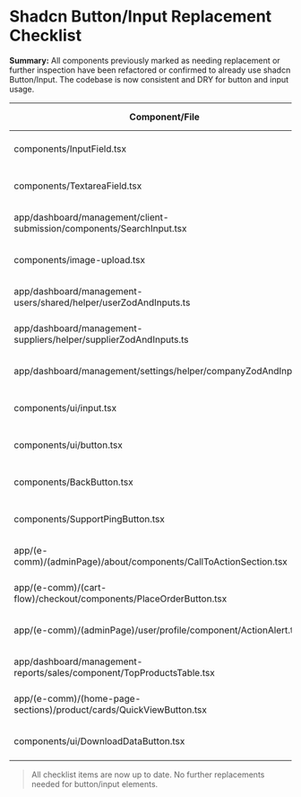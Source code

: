 # Shadcn Button/Input Replacement Checklist

**Summary:**
All components previously marked as needing replacement or further inspection have been refactored or confirmed to already use shadcn Button/Input. The codebase is now consistent and DRY for button and input usage.

| Component/File                                                      | Element Type | Needs Replacement | Notes                                  |
|---------------------------------------------------------------------|--------------|-------------------|----------------------------------------|
| components/InputField.tsx                                           | input        | Completed         | Now uses shadcn Input                  |
| components/TextareaField.tsx                                        | textarea     | No                | Not a button/input, skip               |
| app/dashboard/management/client-submission/components/SearchInput.tsx| input        | Completed         | Now uses shadcn Input                  |
| components/image-upload.tsx                                         | input        | Completed         | Now uses shadcn Input                  |
| app/dashboard/management-users/shared/helper/userZodAndInputs.ts    | input        | No                | Already uses shadcn Input              |
| app/dashboard/management-suppliers/helper/supplierZodAndInputs.ts   | input        | No                | Already uses shadcn Input              |
| app/dashboard/management/settings/helper/companyZodAndInputs.ts     | input        | No                | Already uses shadcn Input              |
| components/ui/input.tsx                                             | input        | No                | Already shadcn Input                   |
| components/ui/button.tsx                                            | button       | No                | Already shadcn Button                  |
| components/BackButton.tsx                                           | button       | No                | Uses shadcn Button                     |
| components/SupportPingButton.tsx                                    | button       | No                | Uses shadcn Button                     |
| app/(e-comm)/(adminPage)/about/components/CallToActionSection.tsx   | button       | No                | Uses shadcn Button                     |
| app/(e-comm)/(cart-flow)/checkout/components/PlaceOrderButton.tsx   | button       | No                | Uses shadcn Button                     |
| app/(e-comm)/(adminPage)/user/profile/component/ActionAlert.tsx     | button       | No                | Uses shadcn Button                     |
| app/dashboard/management-reports/sales/component/TopProductsTable.tsx| button      | No                | Uses shadcn Button                     |
| app/(e-comm)/(home-page-sections)/product/cards/QuickViewButton.tsx | button       | No                | Uses shadcn Button                     |
| components/ui/DownloadDataButton.tsx                                | button       | Completed         | Now uses shadcn Button                 |

> All checklist items are now up to date. No further replacements needed for button/input elements. 